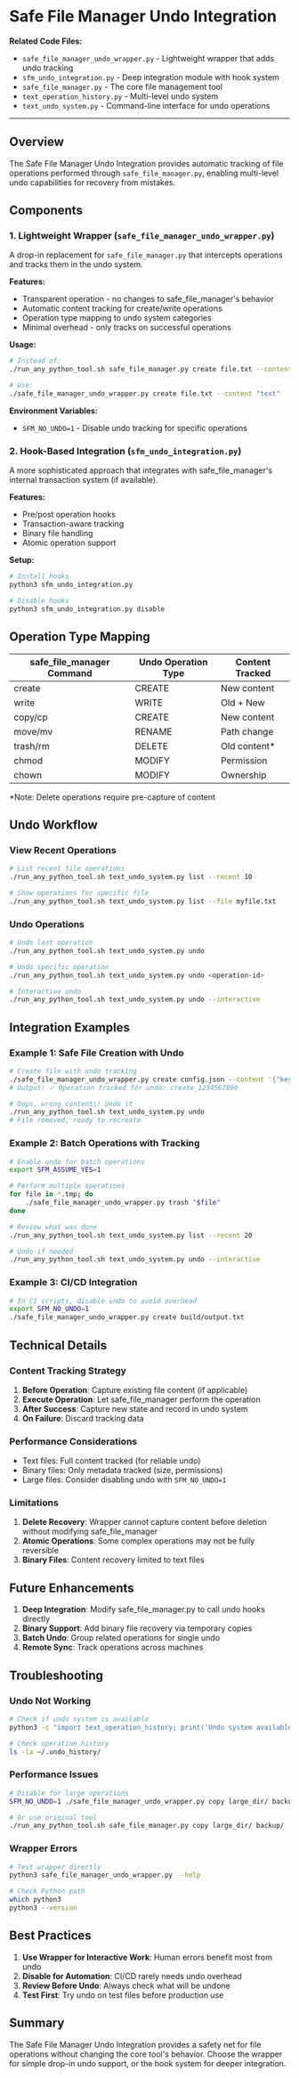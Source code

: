 # Safe File Manager Undo Integration

**Related Code Files:**
- `safe_file_manager_undo_wrapper.py` - Lightweight wrapper that adds undo tracking
- `sfm_undo_integration.py` - Deep integration module with hook system
- `safe_file_manager.py` - The core file management tool
- `text_operation_history.py` - Multi-level undo system
- `text_undo_system.py` - Command-line interface for undo operations

---

## Overview

The Safe File Manager Undo Integration provides automatic tracking of file operations performed through `safe_file_manager.py`, enabling multi-level undo capabilities for recovery from mistakes.

## Components

### 1. Lightweight Wrapper (`safe_file_manager_undo_wrapper.py`)

A drop-in replacement for `safe_file_manager.py` that intercepts operations and tracks them in the undo system.

**Features:**
- Transparent operation - no changes to safe_file_manager's behavior
- Automatic content tracking for create/write operations
- Operation type mapping to undo system categories
- Minimal overhead - only tracks on successful operations

**Usage:**
```bash
# Instead of:
./run_any_python_tool.sh safe_file_manager.py create file.txt --content "text"

# Use:
./safe_file_manager_undo_wrapper.py create file.txt --content "text"
```

**Environment Variables:**
- `SFM_NO_UNDO=1` - Disable undo tracking for specific operations

### 2. Hook-Based Integration (`sfm_undo_integration.py`)

A more sophisticated approach that integrates with safe_file_manager's internal transaction system (if available).

**Features:**
- Pre/post operation hooks
- Transaction-aware tracking
- Binary file handling
- Atomic operation support

**Setup:**
```bash
# Install hooks
python3 sfm_undo_integration.py

# Disable hooks
python3 sfm_undo_integration.py disable
```

## Operation Type Mapping

| safe_file_manager Command | Undo Operation Type | Content Tracked |
|---------------------------|---------------------|-----------------|
| create                    | CREATE              | New content     |
| write                     | WRITE               | Old + New       |
| copy/cp                   | CREATE              | New content     |
| move/mv                   | RENAME              | Path change     |
| trash/rm                  | DELETE              | Old content*    |
| chmod                     | MODIFY              | Permission      |
| chown                     | MODIFY              | Ownership       |

*Note: Delete operations require pre-capture of content

## Undo Workflow

### View Recent Operations
```bash
# List recent file operations
./run_any_python_tool.sh text_undo_system.py list --recent 10

# Show operations for specific file
./run_any_python_tool.sh text_undo_system.py list --file myfile.txt
```

### Undo Operations
```bash
# Undo last operation
./run_any_python_tool.sh text_undo_system.py undo

# Undo specific operation
./run_any_python_tool.sh text_undo_system.py undo <operation-id>

# Interactive undo
./run_any_python_tool.sh text_undo_system.py undo --interactive
```

## Integration Examples

### Example 1: Safe File Creation with Undo
```bash
# Create file with undo tracking
./safe_file_manager_undo_wrapper.py create config.json --content '{"key": "value"}'
# Output: ✓ Operation tracked for undo: create_1234567890

# Oops, wrong content\! Undo it
./run_any_python_tool.sh text_undo_system.py undo
# File removed, ready to recreate
```

### Example 2: Batch Operations with Tracking
```bash
# Enable undo for batch operations
export SFM_ASSUME_YES=1

# Perform multiple operations
for file in *.tmp; do
    ./safe_file_manager_undo_wrapper.py trash "$file"
done

# Review what was done
./run_any_python_tool.sh text_undo_system.py list --recent 20

# Undo if needed
./run_any_python_tool.sh text_undo_system.py undo --interactive
```

### Example 3: CI/CD Integration
```bash
# In CI scripts, disable undo to avoid overhead
export SFM_NO_UNDO=1
./safe_file_manager_undo_wrapper.py create build/output.txt
```

## Technical Details

### Content Tracking Strategy
1. **Before Operation**: Capture existing file content (if applicable)
2. **Execute Operation**: Let safe_file_manager perform the operation
3. **After Success**: Capture new state and record in undo system
4. **On Failure**: Discard tracking data

### Performance Considerations
- Text files: Full content tracked (for reliable undo)
- Binary files: Only metadata tracked (size, permissions)
- Large files: Consider disabling undo with `SFM_NO_UNDO=1`

### Limitations
1. **Delete Recovery**: Wrapper cannot capture content before deletion without modifying safe_file_manager
2. **Atomic Operations**: Some complex operations may not be fully reversible
3. **Binary Files**: Content recovery limited to text files

## Future Enhancements

1. **Deep Integration**: Modify safe_file_manager.py to call undo hooks directly
2. **Binary Support**: Add binary file recovery via temporary copies
3. **Batch Undo**: Group related operations for single undo
4. **Remote Sync**: Track operations across machines

## Troubleshooting

### Undo Not Working
```bash
# Check if undo system is available
python3 -c "import text_operation_history; print('Undo system available')"

# Check operation history
ls -la ~/.undo_history/
```

### Performance Issues
```bash
# Disable for large operations
SFM_NO_UNDO=1 ./safe_file_manager_undo_wrapper.py copy large_dir/ backup/

# Or use original tool
./run_any_python_tool.sh safe_file_manager.py copy large_dir/ backup/
```

### Wrapper Errors
```bash
# Test wrapper directly
python3 safe_file_manager_undo_wrapper.py --help

# Check Python path
which python3
python3 --version
```

## Best Practices

1. **Use Wrapper for Interactive Work**: Human errors benefit most from undo
2. **Disable for Automation**: CI/CD rarely needs undo overhead
3. **Review Before Undo**: Always check what will be undone
4. **Test First**: Try undo on test files before production use

## Summary

The Safe File Manager Undo Integration provides a safety net for file operations without changing the core tool's behavior. Choose the wrapper for simple drop-in undo support, or the hook system for deeper integration.

